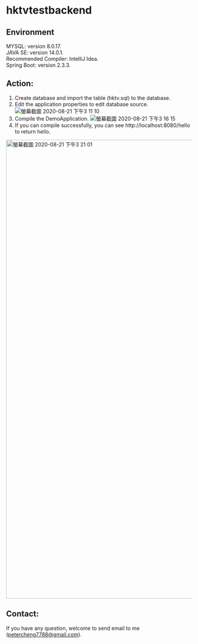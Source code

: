 # hktvtestbackend

## Environment

MYSQL: version 8.0.17.  
JAVA SE: version 14.0.1.   
Recommended Compiler: IntelliJ Idea.   
Spring Boot: version 2.3.3. 

## Action:

1. Create database and import the table (hktv.sql) to the database. 
2. Edit the application properties to edit database source. 
![螢幕截圖 2020-08-21 下午3 11 10](https://user-images.githubusercontent.com/46919822/90862926-c4035480-e3c0-11ea-8ea3-3cafd1e7fcf2.png)
3. Compile the DemoApplication. 
![螢幕截圖 2020-08-21 下午3 16 15](https://user-images.githubusercontent.com/46919822/90863291-5f94c500-e3c1-11ea-8162-89e05ee3eeec.png)
4. If you can compile successfully, you can see http://localhost:8080/hello to return hello. 
<img width="1242" alt="螢幕截圖 2020-08-21 下午3 21 01" src="https://user-images.githubusercontent.com/46919822/90863651-02e5da00-e3c2-11ea-921a-0f8c58436fa5.png">

## Contact:

If you have any question, welcome to send email to me (petercheng7788@gmail.com). 






